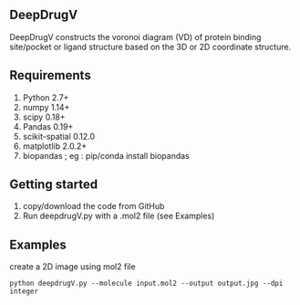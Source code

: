 ## DeepDrugV
DeepDrugV constructs the voronoi diagram (VD) of protein binding site/pocket or ligand structure based on the 3D  or 2D coordinate structure.

## Requirements
1. Python 2.7+
2. numpy 1.14+
3. scipy 0.18+
4. Pandas 0.19+
5. scikit-spatial 0.12.0
6. matplotlib 2.0.2+
7. biopandas ; eg : pip/conda install biopandas  

## Getting started

1. copy/download the code from GitHub
2. Run deepdrugV.py with a .mol2 file (see Examples)

## Examples

create a 2D image using mol2 file

    python deepdrugV.py --molecule input.mol2 --output output.jpg --dpi integer 
